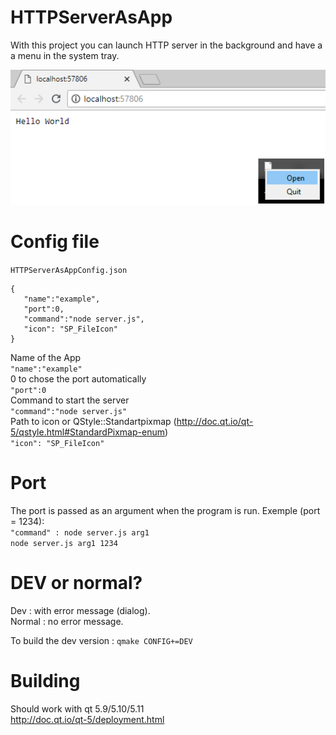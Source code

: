 # HTTPServerAsApp

With this project you can launch HTTP server in the background and have a a menu in the system tray.

![Example Tray Icon](https://raw.githubusercontent.com/bibo5088/HTTPServerAsApp/master/example.png "Example Tray Icon")

# Config file
`HTTPServerAsAppConfig.json`
```JS
{
   "name":"example",
   "port":0,
   "command":"node server.js",
   "icon": "SP_FileIcon"
}
```
Name of the App  
`"name":"example"`  
0 to chose the port automatically  
`"port":0`  
Command to start the server  
`"command":"node server.js"`  
Path to icon or QStyle::Standartpixmap (http://doc.qt.io/qt-5/qstyle.html#StandardPixmap-enum)  
`"icon": "SP_FileIcon"`

# Port
The port is passed as an argument when the program is run.
Exemple (port = 1234):  
`"command" : node server.js arg1`  
`node server.js arg1 1234`  

# DEV or normal?

 Dev : with error message (dialog).  
 Normal : no error message.
 
 To build the dev version :
 `qmake CONFIG+=DEV`
 
 # Building
 Should work with qt 5.9/5.10/5.11  
 http://doc.qt.io/qt-5/deployment.html
